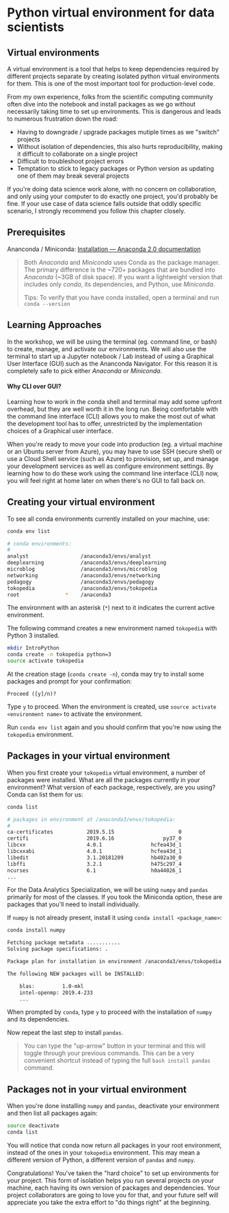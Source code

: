 # Python virtual environment for data scientists
## Virtual environments
A virtual environment is a tool that helps to keep dependencies required by different projects separate by creating isolated python virtual environments for them. This is one of the most important tool for production-level code.

From my own experience, folks from the scientific computing community often dive into the notebook and install packages as we go without necessarily taking time to set up environments. This is dangerous and leads to numerous frustration down the road:
- Having to downgrade / upgrade packages mutiple times as we "switch" projects
- Without isolation of dependencies, this also hurts reproducibility, making it difficult to collaborate on a single project
- Difficult to troubleshoot project errors
- Temptation to stick to legacy packages or Python version as updating one of them may break several projects

If you're doing data science work alone, with no concern on collaboration, and only using your computer to do exactly one project, you'd probably be fine. If your use case of data science falls outside that oddly specific scenario, I strongly recommend you follow this chapter closely.

## Prerequisites
Ananconda / Miniconda: [Installation — Anaconda 2.0 documentation](http://docs.anaconda.com/anaconda/install/)

> Both _Anaconda_ and _Miniconda_ uses Conda as the package manager. The primary difference is the ~720+ packages that are bundled into _Anaconda_ (~3GB of disk space). 
> If you want a lightweight version that includes only _conda_, its dependencies, and Python, use _Miniconda_. 
> 
> Tips: To verify that you have conda installed, open a terminal and run `conda --version`

## Learning Approaches
In the workshop, we will be using the terminal (eg. command line, or bash) to create, manage, and activate our environments. We will also use the terminal to start up a Jupyter notebook / Lab instead of using a Graphical User Interface (GUI) such as the Ananconda Navigator. For this reason it is completely safe to pick either _Anaconda_ or _Miniconda_. 

#### Why CLI over GUI?
Learning how to work in the conda shell and terminal may add some upfront overhead, but they are well worth it in the long run. Being comfortable with the command line interface (CLI) allows you to make the most out of what the development tool has to offer, unrestricted by the implementation choices of a Graphical user interface. 

When you're ready to move your code into production (eg. a virtual machine or an Ubuntu server from Azure), you may have to use SSH (secure shell) or use a Cloud Shell service (such as Azure) to provision, set up, and manage your development services as well as configure environment settings. By learning how to do these work using the command line interface (CLI) now, you will feel right at home later on when there's no GUI to fall back on.

## Creating your virtual environment
To see all conda environments currently installed on your machine, use:
```bash
conda env list

# conda environments:
#
analyst                 /anaconda3/envs/analyst
deeplearning            /anaconda3/envs/deeplearning
microblog               /anaconda3/envs/microblog
networking              /anaconda3/envs/networking
pedagogy                /anaconda3/envs/pedagogy
tokopedia               /anaconda3/envs/tokopedia
root               *    /anaconda3
```
The environment with an asterisk (`*`) next to it indicates the current active environment. 

The following command creates a new environment named `tokopedia` with Python 3 installed.
```bash
mkdir IntroPython
conda create -n tokopedia python=3
source activate tokopedia
```

At the creation stage (`conda create -n`), conda may try to install some packages and prompt for your confirmation:
```
Proceed ([y]/n)? 
```
Type `y` to proceed. When the environment is created, use `source activate <environment name>` to activate the environment.

Run `conda env list` again and you should confirm that you're now using the `tokopedia` environment. 

## Packages in your virtual environment
When you first create your `tokopedia` virtual environment, a number of packages were installed. What are all the packages currently in your environment? What version of each package, respectively, are you using? Conda can list them for us:

```bash
conda list

# packages in environment at /anaconda3/envs/tokopedia:
#
ca-certificates           2019.5.15                     0  
certifi                   2019.6.16                py37_0  
libcxx                    4.0.1                hcfea43d_1  
libcxxabi                 4.0.1                hcfea43d_1  
libedit                   3.1.20181209         hb402a30_0  
libffi                    3.2.1                h475c297_4  
ncurses                   6.1                  h0a44026_1 
...
```

For the Data Analytics Specialization, we will be using `numpy` and `pandas` primarily for most of the classes. If you took the Miniconda option, these are packages that you'll need to install individually.

If `numpy` is not already present, install it using `conda install <package_name>`:

```bash
conda install numpy

Fetching package metadata ...........
Solving package specifications: .

Package plan for installation in environment /anaconda3/envs/tokopedia:

The following NEW packages will be INSTALLED:

    blas:         1.0-mkl              
    intel-openmp: 2019.4-233           
    ...
```

When prompted by `conda`, type `y` to proceed with the installation of `numpy` and its dependencies. 

Now repeat the last step to install `pandas`. 

> You can type the "up-arrow" button in your terminal and this will toggle through your previous commands. This can be a very convenient shortcut instead of typing the full `bash install pandas` command. 

## Packages not in your virtual environment

When you're done installing `numpy` and `pandas`, deactivate your environment and then list all packages again:

```bash
source deactivate
conda list
```
You will notice that conda now return all packages in your root environment, instead of the ones in your `tokopedia` environment. This may mean a different version of Python, a different version of `pandas` and `numpy`. 

Congratulations! You've taken the "hard choice" to set up environments for your project. This form of isolation helps you run several projects on your machine, each having its own version of packages and dependencies. Your project collaborators are going to love you for that, and your future self will appreciate you take the extra effort to "do things right" at the beginning.

